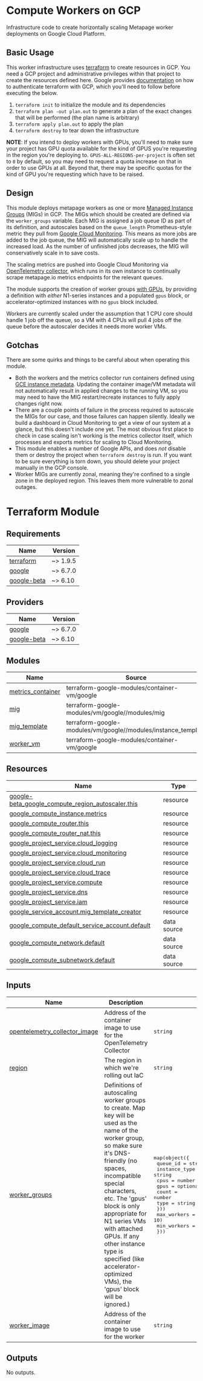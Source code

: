 # Compute Workers on GCP

Infrastructure code to create horizontally scaling Metapage worker deployments on Google Cloud Platform.

## Basic Usage

This worker infrastructure uses [terraform](https://www.terraform.io/) to create resources in GCP. You need a GCP project and administrative privileges within that project to create the resources defined here. Google provides [documentation](https://cloud.google.com/docs/terraform/authentication) on how to authenticate terraform with GCP, which you'll need to follow before executing the below.

1. `terraform init` to initialize the module and its dependencies
2. `terraform plan -out plan.out` to generate a plan of the exact changes that will be performed (the plan name is arbitrary)
3. `terraform apply plan.out` to apply the plan
4. `terraform destroy` to tear down the infrastructure

**NOTE**: If you intend to deploy workers with GPUs, you'll need to make sure your project has GPU quota available for the kind of GPUS you're requesting in the region you're deploying to. `GPUS-ALL-REGIONS-per-project` is often set to `0` by default, so you may need to request a quota increase on that in order to use GPUs at all. Beyond that, there may be specific quotas for the kind of GPU you're requesting which have to be raised.

## Design

This module deploys metapage workers as one or more [Managed Instance Groups](https://cloud.google.com/compute/docs/instance-groups) (MIGs) in GCP. The MIGs which should be created are defined via the `worker_groups` variable. Each MIG is assigned a job queue ID as part of its definition, and autoscales based on the `queue_length` Prometheus-style metric they pull from [Google Cloud Monitoring](https://cloud.google.com/monitoring/custom-metrics). This means as more jobs are added to the job queue, the MIG will automatically scale up to handle the increased load. As the number of unfinished jobs decreases, the MIG will conservatively scale in to save costs.

The scaling metrics are pushed into Google Cloud Monitoring via [OpenTelemetry collector](https://opentelemetry.io/docs/collector/), which runs in its own instance to continually scrape metapage.io metrics endpoints for the relevant queues.

The module supports the creation of worker groups [with GPUs](https://cloud.google.com/compute/docs/gpus), by providing a definition with *either* N1-series instances and a populated `gpus` block, or accelerator-optimized instances with no `gpus` block included.

Workers are currently scaled under the assumption that 1 CPU core should handle 1 job off the queue, so a VM with 4 CPUs will pull 4 jobs off the queue before the autoscaler decides it needs more worker VMs.

## Gotchas

There are some quirks and things to be careful about when operating this module.

- Both the workers and the metrics collector run containers defined using [GCE instance metadata](https://cloud.google.com/compute/docs/containers/deploying-containers). Updating the container image/VM metadata will not automatically result in applied changes to the running VM, so you may need to have the MIG restart/recreate instances to fully apply changes right now.
- There are a couple points of failure in the process required to autoscale the MIGs for our case, and those failures can happen silently. Ideally we build a dashboard in Cloud Monitoring to get a view of our system at a glance, but this doesn't include one yet. The most obvious first place to check in case scaling isn't working is the metrics collector itself, which processes and exports metrics for scaling to Cloud Monitoring.
- This module enables a number of Google APIs, and does *not* disable them or destroy the project when `terraform destroy` is run. If you want to be sure everything is torn down, you should delete your project manually in the GCP console.
- Worker MIGs are currently zonal, meaning they're confined to a single zone in the deployed region. This leaves them more vulnerable to zonal outages.

# Terraform Module

## Requirements

| Name | Version |
|------|---------|
| <a name="requirement_terraform"></a> [terraform](#requirement\_terraform) | ~> 1.9.5 |
| <a name="requirement_google"></a> [google](#requirement\_google) | ~> 6.7.0 |
| <a name="requirement_google-beta"></a> [google-beta](#requirement\_google-beta) | ~> 6.10 |

## Providers

| Name | Version |
|------|---------|
| <a name="provider_google"></a> [google](#provider\_google) | ~> 6.7.0 |
| <a name="provider_google-beta"></a> [google-beta](#provider\_google-beta) | ~> 6.10 |

## Modules

| Name | Source | Version |
|------|--------|---------|
| <a name="module_metrics_container"></a> [metrics\_container](#module\_metrics\_container) | terraform-google-modules/container-vm/google | ~> 3.2 |
| <a name="module_mig"></a> [mig](#module\_mig) | terraform-google-modules/vm/google//modules/mig | ~> 12.1.0 |
| <a name="module_mig_template"></a> [mig\_template](#module\_mig\_template) | terraform-google-modules/vm/google//modules/instance_template | ~> 12.1.0 |
| <a name="module_worker_vm"></a> [worker\_vm](#module\_worker\_vm) | terraform-google-modules/container-vm/google | ~> 3.2 |

## Resources

| Name | Type |
|------|------|
| [google-beta_google_compute_region_autoscaler.this](https://registry.terraform.io/providers/hashicorp/google-beta/latest/docs/resources/google_compute_region_autoscaler) | resource |
| [google_compute_instance.metrics](https://registry.terraform.io/providers/hashicorp/google/latest/docs/resources/compute_instance) | resource |
| [google_compute_router.this](https://registry.terraform.io/providers/hashicorp/google/latest/docs/resources/compute_router) | resource |
| [google_compute_router_nat.this](https://registry.terraform.io/providers/hashicorp/google/latest/docs/resources/compute_router_nat) | resource |
| [google_project_service.cloud_logging](https://registry.terraform.io/providers/hashicorp/google/latest/docs/resources/project_service) | resource |
| [google_project_service.cloud_monitoring](https://registry.terraform.io/providers/hashicorp/google/latest/docs/resources/project_service) | resource |
| [google_project_service.cloud_run](https://registry.terraform.io/providers/hashicorp/google/latest/docs/resources/project_service) | resource |
| [google_project_service.cloud_trace](https://registry.terraform.io/providers/hashicorp/google/latest/docs/resources/project_service) | resource |
| [google_project_service.compute](https://registry.terraform.io/providers/hashicorp/google/latest/docs/resources/project_service) | resource |
| [google_project_service.dns](https://registry.terraform.io/providers/hashicorp/google/latest/docs/resources/project_service) | resource |
| [google_project_service.iam](https://registry.terraform.io/providers/hashicorp/google/latest/docs/resources/project_service) | resource |
| [google_service_account.mig_template_creator](https://registry.terraform.io/providers/hashicorp/google/latest/docs/resources/service_account) | resource |
| [google_compute_default_service_account.default](https://registry.terraform.io/providers/hashicorp/google/latest/docs/data-sources/compute_default_service_account) | data source |
| [google_compute_network.default](https://registry.terraform.io/providers/hashicorp/google/latest/docs/data-sources/compute_network) | data source |
| [google_compute_subnetwork.default](https://registry.terraform.io/providers/hashicorp/google/latest/docs/data-sources/compute_subnetwork) | data source |

## Inputs

| Name | Description | Type | Default | Required |
|------|-------------|------|---------|:--------:|
| <a name="input_opentelemetry_collector_image"></a> [opentelemetry\_collector\_image](#input\_opentelemetry\_collector\_image) | Address of the container image to use for the OpenTelemetry Collector | `string` | n/a | yes |
| <a name="input_region"></a> [region](#input\_region) | The region in which we're rolling out IaC | `string` | n/a | yes |
| <a name="input_worker_groups"></a> [worker\_groups](#input\_worker\_groups) | Definitions of autoscaling worker groups to create. Map key will be used as the name of the worker group, so make sure it's DNS-friendly (no spaces, incompatible special characters, etc. The 'gpus' block is only appropriate for N1 series VMs with attached GPUs. If any other instance type is specified (like accelerator-optimized VMs), the 'gpus' block will be ignored.) | <pre>map(object({<br/>    queue_id      = string<br/>    instance_type = string<br/>    cpus          = number<br/>    gpus = optional(object({<br/>      count = number<br/>      type  = string<br/>    }))<br/>    max_workers = optional(number, 10)<br/>    min_workers = optional(number, 1)<br/>  }))</pre> | n/a | yes |
| <a name="input_worker_image"></a> [worker\_image](#input\_worker\_image) | Address of the container image to use for the worker | `string` | n/a | yes |

## Outputs

No outputs.
